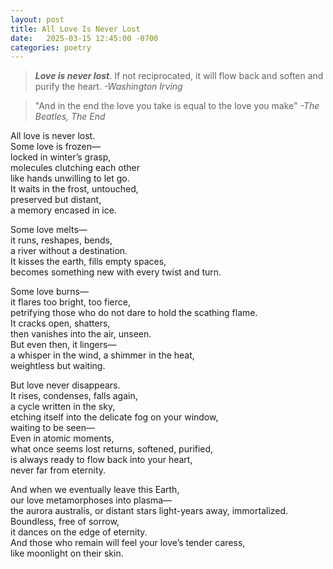 ```yaml
---
layout: post
title: All Love Is Never Lost
date:   2025-03-15 12:45:00 -0700
categories: poetry
---
```


> ***Love is never lost***. If not reciprocated, it will flow back and soften and purify the heart.
_-Washington Irving_

> "And in the end
> the love you take
> is equal to the love
> you make"
_-The Beatles, The End_

All love is never lost.\
Some love is frozen—\
locked in winter’s grasp,\
molecules clutching each other \
like hands unwilling to let go.\
It waits in the frost, untouched,\
preserved but distant,\
a memory encased in ice.

Some love melts—\
it runs, reshapes, bends,\
a river without a destination.\
It kisses the earth, fills empty spaces,\
becomes something new with every twist and turn.

Some love burns—\
it flares too bright, too fierce,\
petrifying those who do not dare to hold the scathing flame.\
It cracks open, shatters,\
then vanishes into the air, unseen.\
But even then, it lingers—\
a whisper in the wind, a shimmer in the heat,\
weightless but waiting.

But love never disappears.\
It rises, condenses, falls again,\
a cycle written in the sky,\
etching itself into the delicate fog on your window,\
waiting to be seen—\
Even in atomic moments, \
what once seems lost returns, softened, purified,\
is always ready to flow back into your heart,\
never far from eternity.

And when we eventually leave this Earth,\
our love metamorphoses into plasma—\
the aurora australis, or distant stars light-years away, immortalized.\
Boundless, free of sorrow,\
it dances on the edge of eternity.\
And those who remain will feel your love’s tender caress,\
like moonlight on their skin.
